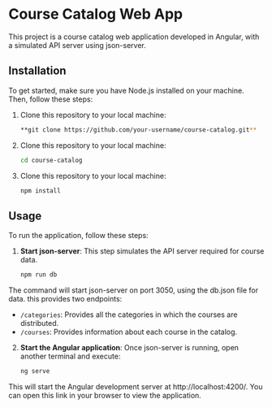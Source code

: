 # Course Catalog Web App

This project is a course catalog web application developed in Angular, with a simulated API server using json-server.

## Installation

To get started, make sure you have Node.js installed on your machine. Then, follow these steps:

1. Clone this repository to your local machine:

   ```bash
   **git clone https://github.com/your-username/course-catalog.git**

2. Clone this repository to your local machine:

   ```bash
   cd course-catalog
   
3. Clone this repository to your local machine:

   ```bash
   npm install
   
   
## Usage

To run the application, follow these steps:

1. **Start json-server**: This step simulates the API server required for course data. 
    
    ```bash
    npm run db

The command will start json-server on port 3050, using the db.json file for data.
this provides two endpoints:
   
   - `/categories`: Provides all the categories in which the courses are distributed.
   - `/courses`: Provides information about each course in the catalog.


2. **Start the Angular application**: Once json-server is running, open another terminal and execute:
    
    ```bash
    ng serve
    
This will start the Angular development server at http://localhost:4200/. You can open this link in your browser to view the application.
